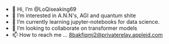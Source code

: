 - 👋 Hi, I’m @LoQiseaking69
- 👀 I’m interested in A.N.N's, AGI and quantum shite
- 🌱 I’m currently learning jupyter-notebooks for data science.
- 💞️ I’m looking to collaborate on transformer models
- 📫 How to reach me ... 8bakfjqmj2@privaterelay.appleid.com

<!---
LoQiseaking69/LoQiseaking69 is a ✨ special ✨ repository because its `README.md` (this file) appears on your GitHub profile.
You can click the Preview link to take a look at your changes.
--->
